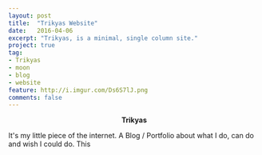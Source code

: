```yaml
---
layout: post
title:  "Trikyas Website"
date:   2016-04-06
excerpt: "Trikyas, is a minimal, single column site."
project: true
tag:
- Trikyas
- moon
- blog
- website
feature: http://i.imgur.com/Ds6S7lJ.png
comments: false
---
```




<center><b>Trikyas</b></center>

It's my little piece of the internet. A Blog / Portfolio about what I do, can do and wish I could do. This
